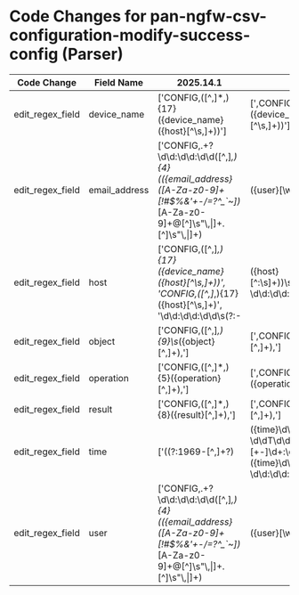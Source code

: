 # Code Changes for pan-ngfw-csv-configuration-modify-success-config (Parser)

| Code Change | Field Name | 2025.14.1 | 2025.15.1 |
|-------------|------------|-----------|------------|
| edit_regex_field | device_name | ['CONFIG,([^,]*,){17}({device_name}({host}[^\s,]+))'] | [',CONFIG,([^,]*,){17}({device_name}({host}[^\s,]+))'] |
| edit_regex_field | email_address | ['CONFIG,.+?\d\d:\d\d:\d\d([^,]*,){4}(({email_address}([A-Za-z0-9]+[!#$%&\'+-\/=?^_`~])*[A-Za-z0-9]+@[^\]\s"\\,\|]+\.[^\]\s"\\,\|]+)|({user}[\w\.\-\!\#\^\~]{1,40}\$?)),'] | [',CONFIG,.+?\d\d:\d\d:\d\d([^,]*,){4}(({email_address}([A-Za-z0-9]+[!#$%&\'+-\/=?^_`~])*[A-Za-z0-9]+@[^\]\s"\\,\|]+\.[^\]\s"\\,\|]+)|({user}[\w\.\-\!\#\^\~]{1,40}\$?)),'] |
| edit_regex_field | host | ['CONFIG,([^,]*,){17}({device_name}({host}[^\s,]+))', 'CONFIG,([^,]*,){17}({host}[^\s,]+)', '\d\d:\d\d:\d\d\s(?:-|({host}[^:\s]+))\s\d+,\d\d\d\d\/\d\d\/\d\d \d\d:\d\d:\d\d,'] | [',CONFIG,([^,]*,){17}({device_name}({host}[^\s,]+))', ',CONFIG,([^,]*,){17}({host}[^\s,]+)', '\d\d:\d\d:\d\d\s(?:-|({host}[^:\s]+))\s\d+,\d\d\d\d\/\d\d\/\d\d \d\d:\d\d:\d\d,'] |
| edit_regex_field | object | ['CONFIG,([^,]*,){9}\s*({object}[^,]+),'] | [',CONFIG,([^,]*,){9}\s*({object}[^,]+),'] |
| edit_regex_field | operation | ['CONFIG,([^,]*,){5}({operation}[^,]+),'] | [',CONFIG,([^,]*,){5}({operation}[^,]+),'] |
| edit_regex_field | result | ['CONFIG,([^,]*,){8}({result}[^,]+),'] | [',CONFIG,([^,]*,){8}({result}[^,]+),'] |
| edit_regex_field | time | ['((?:1969-[^,]+?)|({time}\d\d\d\d-\d\d-\d\dT\d\d:\d\d:\d\d\.\d+[\+-]\d+:\d+))', 'CONFIG,.+?({time}\d\d\d\d\/\d\d\/\d\d \d\d:\d\d:\d\d)'] | ['((?:1969-[^,]+?)|({time}\d\d\d\d-\d\d-\d\dT\d\d:\d\d:\d\d\.\d+[\+-]\d+:\d+))', ',CONFIG,.+?({time}\d\d\d\d\/\d\d\/\d\d \d\d:\d\d:\d\d)'] |
| edit_regex_field | user | ['CONFIG,.+?\d\d:\d\d:\d\d([^,]*,){4}(({email_address}([A-Za-z0-9]+[!#$%&\'+-\/=?^_`~])*[A-Za-z0-9]+@[^\]\s"\\,\|]+\.[^\]\s"\\,\|]+)|({user}[\w\.\-\!\#\^\~]{1,40}\$?)),'] | [',CONFIG,.+?\d\d:\d\d:\d\d([^,]*,){4}(({email_address}([A-Za-z0-9]+[!#$%&\'+-\/=?^_`~])*[A-Za-z0-9]+@[^\]\s"\\,\|]+\.[^\]\s"\\,\|]+)|({user}[\w\.\-\!\#\^\~]{1,40}\$?)),'] |
